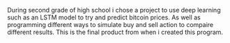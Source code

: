 During second grade of high school i chose a project to use deep learning such as an LSTM model to try and predict bitcoin prices. As well as programming different ways to simulate buy and sell action to compaire different results. 
This is the final product from when i created this program.
